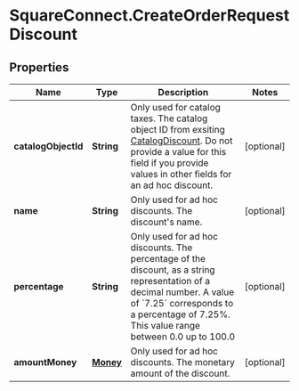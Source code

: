 # SquareConnect.CreateOrderRequestDiscount

## Properties
Name | Type | Description | Notes
------------ | ------------- | ------------- | -------------
**catalogObjectId** | **String** | Only used for catalog taxes. The catalog object ID from exsiting [CatalogDiscount](#type-catalogdiscount).  Do not provide a value for this field if you provide values in other fields for an ad hoc discount. | [optional] 
**name** | **String** | Only used for ad hoc discounts. The discount&#39;s name. | [optional] 
**percentage** | **String** | Only used for ad hoc discounts. The percentage of the discount, as a string representation of a decimal number.  A value of &#x60;7.25&#x60; corresponds to a percentage of 7.25%. This value range between 0.0 up to 100.0 | [optional] 
**amountMoney** | [**Money**](Money.md) | Only used for ad hoc discounts. The monetary amount of the discount. | [optional] 


